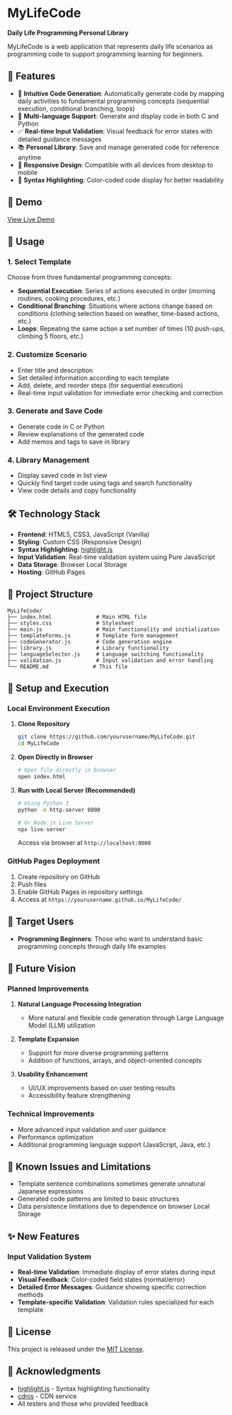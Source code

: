 
# MyLifeCode

**Daily Life Programming Personal Library**

MyLifeCode is a web application that represents daily life scenarios as programming code to support programming learning for beginners.

## 🌟 Features

- 📝 **Intuitive Code Generation**: Automatically generate code by mapping daily activities to fundamental programming concepts (sequential execution, conditional branching, loops)
- 🔄 **Multi-language Support**: Generate and display code in both C and Python
- ✅ **Real-time Input Validation**: Visual feedback for error states with detailed guidance messages
- 📚 **Personal Library**: Save and manage generated code for reference anytime
- 📱 **Responsive Design**: Compatible with all devices from desktop to mobile
- 🎨 **Syntax Highlighting**: Color-coded code display for better readability

## 🚀 Demo

[View Live Demo](https://yourusername.github.io/MyLifeCode/)

## 📖 Usage

### 1. Select Template
Choose from three fundamental programming concepts:
- **Sequential Execution**: Series of actions executed in order (morning routines, cooking procedures, etc.)
- **Conditional Branching**: Situations where actions change based on conditions (clothing selection based on weather, time-based actions, etc.)
- **Loops**: Repeating the same action a set number of times (10 push-ups, climbing 5 floors, etc.)

### 2. Customize Scenario
- Enter title and description
- Set detailed information according to each template
- Add, delete, and reorder steps (for sequential execution)
- Real-time input validation for immediate error checking and correction

### 3. Generate and Save Code
- Generate code in C or Python
- Review explanations of the generated code
- Add memos and tags to save in library

### 4. Library Management
- Display saved code in list view
- Quickly find target code using tags and search functionality
- View code details and copy functionality

## 🛠️ Technology Stack

- **Frontend**: HTML5, CSS3, JavaScript (Vanilla)
- **Styling**: Custom CSS (Responsive Design)
- **Syntax Highlighting**: [highlight.js](https://highlightjs.org/)
- **Input Validation**: Real-time validation system using Pure JavaScript
- **Data Storage**: Browser Local Storage
- **Hosting**: GitHub Pages

## 📁 Project Structure

```
MyLifeCode/
├── index.html              # Main HTML file
├── styles.css              # Stylesheet
├── main.js                 # Main functionality and initialization
├── templateForms.js        # Template form management
├── codeGenerator.js        # Code generation engine
├── library.js              # Library functionality
├── languageSelector.js     # Language switching functionality
├── validation.js           # Input validation and error handling
└── README.md              # This file
```

## 🚀 Setup and Execution

### Local Environment Execution

1. **Clone Repository**
   ```bash
   git clone https://github.com/yourusername/MyLifeCode.git
   cd MyLifeCode
   ```

2. **Open Directly in Browser**
   ```bash
   # Open file directly in browser
   open index.html
   ```

3. **Run with Local Server (Recommended)**
   ```bash
   # Using Python 3
   python -m http.server 8000
   
   # Or Node.js Live Server
   npx live-server
   ```

   Access via browser at `http://localhost:8000`

### GitHub Pages Deployment

1. Create repository on GitHub
2. Push files
3. Enable GitHub Pages in repository settings
4. Access at `https://yourusername.github.io/MyLifeCode/`

## 🎯 Target Users

- **Programming Beginners**: Those who want to understand basic programming concepts through daily life examples

## 🔮 Future Vision

### Planned Improvements

1. **Natural Language Processing Integration**
   - More natural and flexible code generation through Large Language Model (LLM) utilization

2. **Template Expansion**
   - Support for more diverse programming patterns
   - Addition of functions, arrays, and object-oriented concepts

3. **Usability Enhancement**
   - UI/UX improvements based on user testing results
   - Accessibility feature strengthening

### Technical Improvements

- More advanced input validation and user guidance
- Performance optimization
- Additional programming language support (JavaScript, Java, etc.)

## 🐛 Known Issues and Limitations

- Template sentence combinations sometimes generate unnatural Japanese expressions
- Generated code patterns are limited to basic structures
- Data persistence limitations due to dependence on browser Local Storage

## ✨ New Features

### Input Validation System
- **Real-time Validation**: Immediate display of error states during input
- **Visual Feedback**: Color-coded field states (normal/error)
- **Detailed Error Messages**: Guidance showing specific correction methods
- **Template-specific Validation**: Validation rules specialized for each template

## 📄 License

This project is released under the [MIT License](LICENSE).

## 🙏 Acknowledgments

- [highlight.js](https://highlightjs.org/) - Syntax highlighting functionality
- [cdnjs](https://cdnjs.com/) - CDN service
- All testers and those who provided feedback